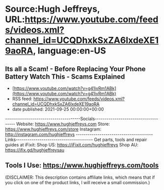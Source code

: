 # Source:Hugh Jeffreys, URL:https://www.youtube.com/feeds/videos.xml?channel_id=UCQDhxkSxZA6lxdeXE19aoRA, language:en-US

## Its all a Scam! - Before Replacing Your Phone Battery Watch This - Scams Explained
 - [https://www.youtube.com/watch?v=g41ivRm1ABk](https://www.youtube.com/watch?v=g41ivRm1ABk)
 - RSS feed: https://www.youtube.com/feeds/videos.xml?channel_id=UCQDhxkSxZA6lxdeXE19aoRA
 - date published: 2021-09-25 00:00:00+00:00

--------------------------------------Socials-------------------------------------
Website: https://www.hughjeffreys.com
Store: https://www.hughjeffreys.com/store
Instagram: http://instagram.com/hughjeffreys
---------------------------------------Links---------------------------------------
Get parts, tools and repair guides at iFixit:
Shop US: https://iFixit.com/hughjeffreys
Shop AU: https://ifix.gd/hughjeffreysau

Tools I Use: https://www.hughjeffreys.com/tools
---------------------------------------------------------------------------------------


(DISCLAIMER: This description contains affiliate links, which means that if you click on one of the product links, l will receive a small commission.)

